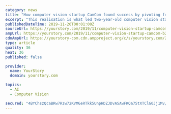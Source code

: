 ```yaml
---
category: news
title: "How computer vision startup CamCom found success by pivoting from B2C to B2B"
excerpt: "This realisation is what led two-year-old computer vision startup CamCom to pivot from a consumer market to enterprise customers. Today, CamCom harnesses computer vision and deep learning to “automate quality checks across the product life cycle using ..."
publishedDateTime: 2019-11-20T00:01:00Z
sourceUrl: https://yourstory.com/2019/11/computer-vision-startup-camcom-b2c-b2b-pivot
ampUrl: https://yourstory.com/2019/11/computer-vision-startup-camcom-b2c-b2b-pivot/amp
cdnAmpUrl: https://yourstory-com.cdn.ampproject.org/c/s/yourstory.com/2019/11/computer-vision-startup-camcom-b2c-b2b-pivot/amp
type: article
quality: 36
heat: 36
published: false

provider:
  name: YourStory
  domain: yourstory.com

topics:
  - AI
  - Computer Vision

secured: "4BYChszQcaBRw7Rzw72KVMGeRTkk5UnpHDZJDvASAwFKQa75tXTClG0Jj1Mv/z8rDXcP/jv30KTJBh2ofbeKoW05vUnrZwZeF5KuY582bNX6kg17Yx0vROhaSZ7ExLjYQLZrPpHEPOeu7NDqlXKVQkmGaQYMB69OXl3xHGMbuNetRUv/gCEjfRT0ufFQmtbY3R7qI18Cn0HOCHZwT0UErd1KKf9zKTNaZ1A2eiFZ2PbtANdbciBl2UI8vo4y2Wvd2AnKV6k53NNGdNQnqD8eJg==;RErD/NEG3LlE+2GFjY1A0A=="
---
```


